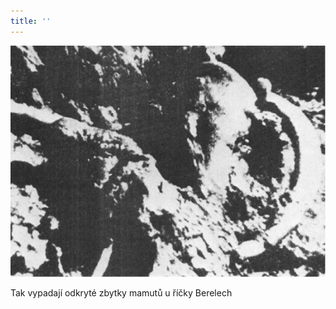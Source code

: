 ```yaml
---
title: ''
---
```


![027.jpg](./resources/027_fmt.jpeg)

Tak vypadají odkryté zbytky mamutů u říčky Berelech
